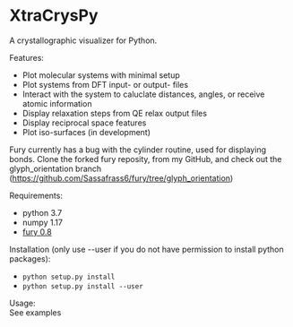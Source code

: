 # XtraCrysPy
A crystallographic visualizer for Python.

Features:
- Plot molecular systems with minimal setup
- Plot systems from DFT input- or output- files
- Interact with the system to caluclate distances, angles, or receive atomic information
- Display relaxation steps from QE relax output files
- Display reciprocal space features
- Plot iso-surfaces (in development)

Fury currently has a bug with the cylinder routine, used for displaying bonds.
Clone the forked fury reposity, from my GitHub, and check out the glyph\_orientation branch
(https://github.com/Sassafrass6/fury/tree/glyph_orientation)

Requirements:  
- python 3.7  
- numpy 1.17  
- [fury 0.8](https://github.com/fury-gl/fury)
  
Installation (only use --user if you do not have permission to install python packages):  
- `python setup.py install`  
- `python setup.py install --user`  
  
Usage:  
  See examples
